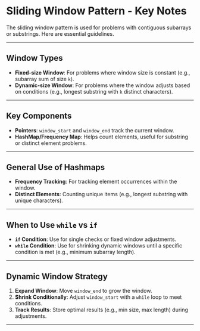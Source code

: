 # Sliding Window Pattern - Key Notes

The sliding window pattern is used for problems with contiguous subarrays or substrings. Here are essential guidelines.

---

## Window Types
- **Fixed-size Window**: For problems where window size is constant (e.g., subarray sum of size `k`).
- **Dynamic-size Window**: For problems where the window adjusts based on conditions (e.g., longest substring with `k` distinct characters).

---

## Key Components
- **Pointers**: `window_start` and `window_end` track the current window.
- **HashMap/Frequency Map**: Helps count elements, useful for substring or distinct element problems.

---

## General Use of Hashmaps
- **Frequency Tracking**: For tracking element occurrences within the window.
- **Distinct Elements**: Counting unique items (e.g., longest substring with unique characters).

---

## When to Use `while` vs `if`
- **`if` Condition**: Use for single checks or fixed window adjustments.
- **`while` Condition**: Use for shrinking dynamic windows until a specific condition is met (e.g., minimum subarray length).

---

## Dynamic Window Strategy
1. **Expand Window**: Move `window_end` to grow the window.
2. **Shrink Conditionally**: Adjust `window_start` with a `while` loop to meet conditions.
3. **Track Results**: Store optimal results (e.g., min size, max length) during adjustments.

---
